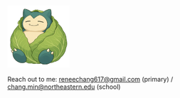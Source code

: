 <p>
  <img src="assets/juanxincai.png" alt="Snorlax" width="140">
</p>

<p>
  Reach out to me: <a href="mailto:reneechang617@gmail.com">reneechang617@gmail.com</a> (primary) /
  <a href="mailto:chang.min@northeastern.edu">chang.min@northeastern.edu</a> (school)
</p>

<!---
Reneechang17/Reneechang17 is a ✨ special ✨ repository because its `README.md` (this file) appears on your GitHub profile.
You can click the Preview link to take a look at your changes.
--->
